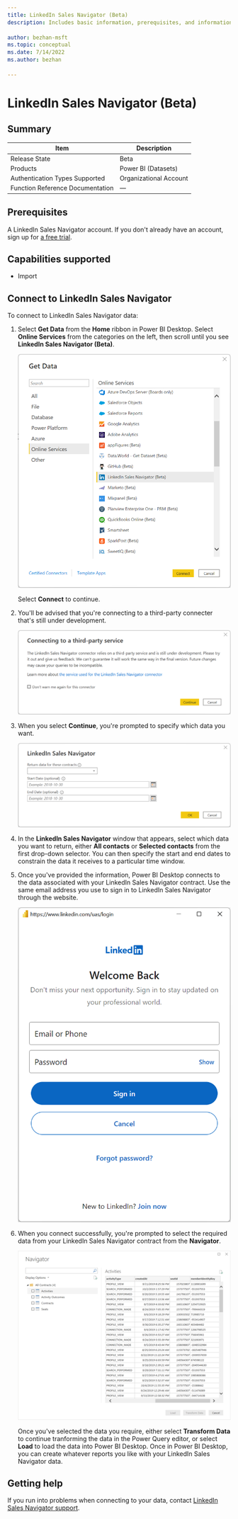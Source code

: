 ```yaml
---
title: LinkedIn Sales Navigator (Beta)
description: Includes basic information, prerequisites, and information on how to connect to LinkedIn Sales Navigator.

author: bezhan-msft
ms.topic: conceptual
ms.date: 7/14/2022
ms.author: bezhan

---
```


# LinkedIn Sales Navigator (Beta)

## Summary

| Item | Description |
| ---- | ----------- |
| Release State | Beta |
| Products | Power BI (Datasets) |
| Authentication Types Supported | Organizational Account |
| Function Reference Documentation | &mdash; |

## Prerequisites

A LinkedIn Sales Navigator account. If you don't already have an account, sign up for [a free trial](https://business.linkedin.com/sales-solutions/cx/18/08/linkedin-sales-navigator).

## Capabilities supported

* Import

## Connect to LinkedIn Sales Navigator

To connect to LinkedIn Sales Navigator data:

1. Select **Get Data** from the **Home** ribbon in Power BI Desktop. Select **Online Services** from the categories on the left, then scroll until you see **LinkedIn Sales Navigator (Beta)**.

   ![Get Data in Power BI Desktop](media/linkedin-sales-navigator/get-data.png)

   Select **Connect** to continue.

2. You'll be advised that you're connecting to a third-party connecter that's still under development.

   ![Third-party warning](media/linkedin-sales-navigator/third-party-notice.png)

3. When you select **Continue**, you're prompted to specify which data you want.

   ![Prompt for which information to provide](media/linkedin-sales-navigator/desktop-sign-in.png)

4. In the **LinkedIn Sales Navigator** window that appears, select which data you want to return, either **All contacts** or **Selected contacts** from the first drop-down selector. You can then specify the start and end dates to constrain the data it receives to a particular time window.

5. Once you've provided the information, Power BI Desktop connects to the data associated with your LinkedIn Sales Navigator contract. Use the same email address you use to sign in to LinkedIn Sales Navigator through the website.

   ![Sign in to LinkedIn](media/linkedin-sales-navigator/sign-in-address.png)

6. When you connect successfully, you're prompted to select the required data from your LinkedIn Sales Navigator contract from the **Navigator**.

   [![Select data with Navigator](media/linkedin-sales-navigator/navigator.png)](media/linkedin-sales-navigator/navigator.png#lightbox)

   Once you've selected the data you require, either select **Transform Data** to continue tranforming the data in the Power Query editor, or select **Load** to load the data into Power BI Desktop. Once in Power BI Desktop, you can create whatever reports you like with your LinkedIn Sales Navigator data.

## Getting help

If you run into problems when connecting to your data, contact [LinkedIn Sales Navigator support](https://www.linkedin.com/help/sales-navigator).
